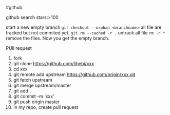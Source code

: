 #github

github search stars:>100

start a new empty branch
`git checkout --orphan <branchname>`
all file are tracked but not commited yet.
`git rm --cached -r .`
untrack all file
`rm -r *`
remove the files.
Now you get the empty branch.

PUll request

1. fork
2. git clone https://github.com/lihebi/xxx
3. cd xxx
4. git remote add upstream https://github.com/origin/xxx.git
5. git fetch upstream
6. git merge upstream/master
7. git add .
8. git commit -m ‘xxx’
9. git push origin master
10. in my repo, create pull request
